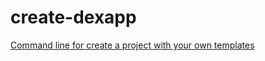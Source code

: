 # create-dexapp
[Command line for create a project with your own templates](https://medium.com/@pongsatt/how-to-build-your-own-project-templates-using-node-cli-c976d3109129)
